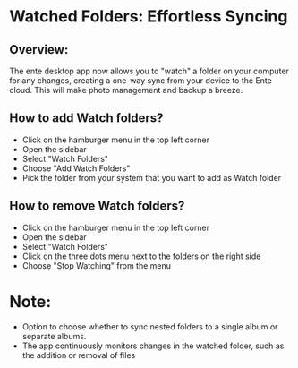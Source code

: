 # Watched Folders: Effortless Syncing

## Overview:

The ente desktop app now allows you to "watch" a folder on your computer for any changes, creating a one-way sync from your device to the Ente cloud. This will make photo management and backup a breeze.

## How to add Watch folders?

-   Click on the hamburger menu in the top left corner
-   Open the sidebar
-   Select "Watch Folders"
-   Choose "Add Watch Folders"
-   Pick the folder from your system that you want to add as Watch folder

## How to remove Watch folders?

-   Click on the hamburger menu in the top left corner
-   Open the sidebar
-   Select "Watch Folders"
-   Click on the three dots menu next to the folders on the right side
-   Choose "Stop Watching" from the menu

# Note:

-   Option to choose whether to sync nested folders to a single album or separate albums.
-   The app continuously monitors changes in the watched folder, such as the addition or removal of files
